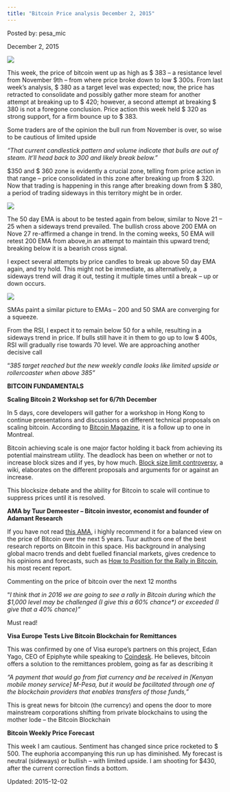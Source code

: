 ```yaml
---
title: "Bitcoin Price analysis December 2, 2015"
---
```



Posted by: pesa_mic 

<span>December 2, 2015</span>

<img src="https://gir.pub/deepdotweb/imgs/2015/12/1.jpg">

<p>This week, the price of bitcoin went up as high as $ 383 &#8211; a resistance level from November 9th &#8211; from where price broke down to low $ 300s. From last week’s analysis, $ 380 as a target level was expected; now, the price has retracted to consolidate and possibly gather more steam for another attempt at breaking up to $ 420; however, a second attempt at breaking $ 380 is not a foregone conclusion. Price action this week held $ 320 as strong support, for a firm bounce up to $ 383.</p>
<p>Some traders are of the opinion the bull run from November is over, so wise to be cautious of limited upside</p>
<p><em>“That current candlestick pattern and volume indicate that bulls are out of steam. It&#8217;ll head back to 300 and likely break below.” </em></p>
<p>$350 and $ 360 zone is evidently a crucial zone, telling from price action in that range &#8211; price consolidated in this zone after breaking up from $ 320. Now that trading is happening in this range after breaking down from $ 380, a period of trading sideways in this territory might be in order.</p>

<img src="https://gir.pub/deepdotweb/imgs/2015/12/2.jpg">

<p>The 50 day EMA is about to be tested again from below, similar to Nove 21 &#8211; 25 when a sideways trend prevailed. The bullish cross above 200 EMA on Nove 27 re-affirmed a change in trend. In the coming weeks, 50 EMA will retest 200 EMA from above,in an attempt to maintain this upward trend; breaking below it is a bearish cross signal.</p>
<p>I expect several attempts by price candles to break up above 50 day EMA again, and try hold. This might not be immediate, as alternatively, a sideways trend will drag it out, testing it multiple times until a break &#8211; up or down occurs.</p>

<img src="https://gir.pub/deepdotweb/imgs/2015/12/3.jpg">

<p>SMAs paint a similar picture to EMAs &#8211; 200 and 50 SMA are converging for a squeeze.</p>
<p>From the RSI, I expect it to remain below 50 for a while, resulting in a sideways trend in price. If bulls still have it in them to go up to low $ 400s, RSI will gradually rise towards 70 level. We are approaching another decisive call</p>
<p>“<em>385 target reached but the new weekly candle looks like limited upside or rollercoaster when above 385”</em></p>
<p><strong>BITCOIN FUNDAMENTALS</strong></p>
<p><strong>Scaling Bitcoin 2 Workshop set for 6/7th December</strong></p>
<p>In 5 days, core developers will gather for a workshop in Hong Kong to continue presentations and discussions on different technical proposals on scaling bitcoin. According to <a href="https://bitcoinmagazine.com/articles/scaling-bitcoin-gears-up-for-hong-kong-1448997197">Bitcoin Magazine</a>, it is a follow up to one in Montreal.</p>
<p>Bitcoin achieving scale is one major factor holding it back from achieving its potential mainstream utility. The deadlock has been on whether or not to increase block sizes and if yes, by how much. <a href="https://en.bitcoin.it/wiki/Block_size_limit_controversy">Block size limit controversy</a>, a wiki, elaborates on the different proposals and arguments for or against an increase.</p>
<p>This blocksize debate and the ability for Bitcoin to scale will continue to suppress prices until it is resolved.</p>
<p><strong>AMA by Tuur Demeester &#8211; Bitcoin investor, economist and founder of Adamant Research</strong></p>
<p>If you have not read <a href="https://forum.bitcoin.com/ama-ask-me-anything/i-m-tuur-demeester-bitcoin-investor-economist-and-founder-of-adamant-research-ask-me-anything-t2911.html">this AMA</a>, i highly recommend it for a balanced view on the price of Bitcoin over the next 5 years. Tuur authors one of the best research reports on Bitcoin in this space. His background in analysing global macro trends and debt fuelled financial markets, gives credence to his opinions and forecasts, such as <a href="https://adamantresearch.docsend.com/view/xqbtwuy">How to Position for the Rally in Bitcoin</a>, his most recent report.</p>
<p>Commenting on the price of bitcoin over the next 12 months</p>
<p>“<em>I think that in 2016 we are going to see a rally in Bitcoin during which the $1,000 level may be challenged (I give this a 60% chance*) or exceeded (I give that a 40% chance)”</p>
<p></em>Must read!</p>
<p><strong>Visa Europe Tests Live Bitcoin Blockchain for Remittances</strong></p>
<p>This was confirmed by one of Visa europe’s partners on this project, Edan Yago, CEO of Epiphyte while speaking to <a href="http://www.coindesk.com/visa-europe-remittances-bitcoin-blockchain/">Coindesk</a>. He believes, bitcoin offers a solution to the remittances problem, going as far as describing it</p>
<p><em>“A payment that would go from fiat currency and be received in [Kenyan mobile money service] M-Pesa, but it would be facilitated through one of the blockchain providers that enables transfers of those funds,”</em></p>
<p>This is great news for bitcoin (the currency) and opens the door to more mainstream corporations shifting from private blockchains to using the mother lode &#8211; the Bitcoin Blockchain</p>
<p><strong>Bitcoin Weekly Price Forecast</strong></p>
<p>This week I am cautious. Sentiment has changed since price rocketed to $ 500. The euphoria accompanying this run up has diminished. My forecast is neutral (sideways) or bullish &#8211; with limited upside. I am shooting for $430, after the current correction finds a bottom.</p>

Updated: 2015-12-02

